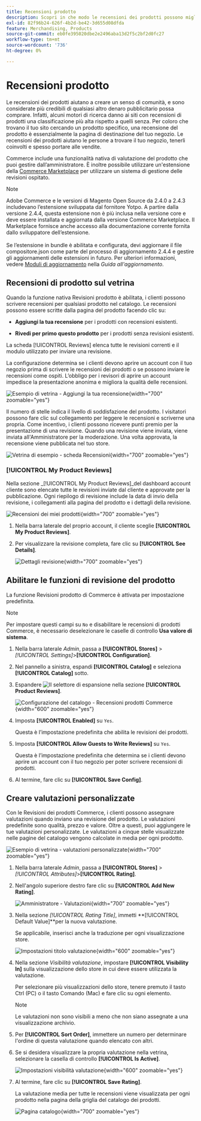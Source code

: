 ```yaml
---
title: Recensioni prodotto
description: Scopri in che modo le recensioni dei prodotti possono migliorare il tuo negozio e portare più credibilità ai tuoi prodotti.
exl-id: 82f96b24-626f-4b2d-be42-3d655d08dfda
feature: Merchandising, Products
source-git-commit: eb0fe395020dbe2e2496aba13d2f5c2bf2d0fc27
workflow-type: tm+mt
source-wordcount: '736'
ht-degree: 0%

---
```


# Recensioni prodotto

Le recensioni dei prodotti aiutano a creare un senso di comunità, e sono considerate più credibili di qualsiasi altro denaro pubblicitario possa comprare. Infatti, alcuni motori di ricerca danno ai siti con recensioni di prodotti una classificazione più alta rispetto a quelli senza. Per coloro che trovano il tuo sito cercando un prodotto specifico, una recensione del prodotto è essenzialmente la pagina di destinazione del tuo negozio. Le recensioni dei prodotti aiutano le persone a trovare il tuo negozio, tenerli coinvolti e spesso portare alle vendite.

Commerce include una funzionalità nativa di valutazione del prodotto che puoi gestire dall’amministratore. È inoltre possibile utilizzare un&#39;estensione della [Commerce Marketplace](../getting-started/commerce-marketplace.md) per utilizzare un sistema di gestione delle revisioni ospitato.

>[!NOTE]
>
>Adobe Commerce e le versioni di Magento Open Source da 2.4.0 a 2.4.3 includevano l’estensione sviluppata dal fornitore Yotpo. A partire dalla versione 2.4.4, questa estensione non è più inclusa nella versione core e deve essere installata e aggiornata dalla versione Commerce Marketplace. Il Marketplace fornisce anche accesso alla documentazione corrente fornita dallo sviluppatore dell’estensione.
><br><br>
>Se l’estensione in bundle è abilitata e configurata, devi aggiornare il file compositore.json come parte del processo di aggiornamento 2.4.4 e gestire gli aggiornamenti delle estensioni in futuro. Per ulteriori informazioni, vedere [Moduli di aggiornamento](https://experienceleague.adobe.com/docs/commerce-operations/upgrade-guide/modules/upgrade.html) nella _Guida all&#39;aggiornamento_.

## Recensioni di prodotto sul vetrina

Quando la funzione nativa Revisioni prodotto è abilitata, i clienti possono scrivere recensioni per qualsiasi prodotto nel catalogo. Le recensioni possono essere scritte dalla pagina del prodotto facendo clic su:

- **Aggiungi la tua recensione** per i prodotti con recensioni esistenti.

- **Rivedi per primo questo prodotto** per i prodotti senza revisioni esistenti.

La scheda [!UICONTROL Reviews] elenca tutte le revisioni correnti e il modulo utilizzato per inviare una revisione.

La configurazione determina se i clienti devono aprire un account con il tuo negozio prima di scrivere le recensioni dei prodotti o se possono inviare le recensioni come ospiti. L’obbligo per i revisori di aprire un account impedisce la presentazione anonima e migliora la qualità delle recensioni.

![Esempio di vetrina - Aggiungi la tua recensione](./assets/storefront-review-this-product.png){width="700" zoomable="yes"}

Il numero di stelle indica il livello di soddisfazione del prodotto. I visitatori possono fare clic sul collegamento per leggere le recensioni e scriverne una propria. Come incentivo, i clienti possono ricevere punti premio per la presentazione di una revisione. Quando una revisione viene inviata, viene inviata all&#39;Amministratore per la moderazione. Una volta approvata, la recensione viene pubblicata nel tuo store.

![Vetrina di esempio - scheda Recensioni](./assets/storefront-reviews-tab.png){width="700" zoomable="yes"}

### [!UICONTROL My Product Reviews]

Nella sezione _[!UICONTROL My Product Reviews]_del dashboard account cliente sono elencate tutte le revisioni inviate dal cliente e approvate per la pubblicazione. Ogni riepilogo di revisione include la data di invio della revisione, i collegamenti alla pagina del prodotto e i dettagli della revisione.

![Recensioni dei miei prodotti](./assets/account-dashboard-my-product-reviews.png){width="700" zoomable="yes"}

1. Nella barra laterale del proprio account, il cliente sceglie **[!UICONTROL My Product Reviews]**.

1. Per visualizzare la revisione completa, fare clic su **[!UICONTROL See Details]**.

   ![Dettagli revisione](./assets/account-dashboard-my-product-reviews-details.png){width="700" zoomable="yes"}

## Abilitare le funzioni di revisione del prodotto

La funzione Revisioni prodotto di Commerce è attivata per impostazione predefinita.

>[!NOTE]
>
>Per impostare questi campi su `No` e disabilitare le recensioni di prodotti Commerce, è necessario deselezionare le caselle di controllo **Usa valore di sistema**.

1. Nella barra laterale _Admin_, passa a **[!UICONTROL Stores]** > _[!UICONTROL Settings]_>**[!UICONTROL Configuration]**.

1. Nel pannello a sinistra, espandi **[!UICONTROL Catalog]** e seleziona **[!UICONTROL Catalog]** sotto.

1. Espandere ![Il selettore di espansione](../assets/icon-display-expand.png) nella sezione **[!UICONTROL Product Reviews]**.

   ![Configurazione del catalogo - Recensioni prodotti Commerce](../configuration-reference/catalog/assets/catalog-product-reviews.png){width="600" zoomable="yes"}

1. Imposta **[!UICONTROL Enabled]** su `Yes`.

   Questa è l’impostazione predefinita che abilita le revisioni dei prodotti.

1. Imposta **[!UICONTROL Allow Guests to Write Reviews]** su `Yes`.

   Questa è l’impostazione predefinita che determina se i clienti devono aprire un account con il tuo negozio per poter scrivere recensioni di prodotti.

1. Al termine, fare clic su **[!UICONTROL Save Config]**.

## Creare valutazioni personalizzate

Con le Revisioni dei prodotti Commerce, i clienti possono assegnare valutazioni quando inviano una revisione del prodotto. Le valutazioni predefinite sono qualità, prezzo e valore. Oltre a questi, puoi aggiungere le tue valutazioni personalizzate. Le valutazioni a cinque stelle visualizzate nelle pagine del catalogo vengono calcolate in media per ogni prodotto.

![Esempio di vetrina - valutazioni personalizzate](./assets/attribute-custom-ratings-review.png){width="700" zoomable="yes"}

1. Nella barra laterale _Admin_, passa a **[!UICONTROL Stores]** > _[!UICONTROL Attributes]_>**[!UICONTROL Rating]**.

1. Nell&#39;angolo superiore destro fare clic su **[!UICONTROL Add New Rating]**.

   ![Amministratore - Valutazioni](./assets/product-reviews-rating.png){width="700" zoomable="yes"}

1. Nella sezione _[!UICONTROL Rating Title]_, immetti **[!UICONTROL Default Value]**per la nuova valutazione.

   Se applicabile, inserisci anche la traduzione per ogni visualizzazione store.

   ![Impostazioni titolo valutazione](./assets/product-rating-title.png){width="600" zoomable="yes"}

1. Nella sezione _Visibilità valutazione_, impostare **[!UICONTROL Visibility In]** sulla visualizzazione dello store in cui deve essere utilizzata la valutazione.

   Per selezionare più visualizzazioni dello store, tenere premuto il tasto Ctrl (PC) o il tasto Comando (Mac) e fare clic su ogni elemento.

   >[!NOTE]
   >
   >Le valutazioni non sono visibili a meno che non siano assegnate a una visualizzazione archivio.

1. Per **[!UICONTROL Sort Order]**, immettere un numero per determinare l&#39;ordine di questa valutazione quando elencato con altri.

1. Se si desidera visualizzare la propria valutazione nella vetrina, selezionare la casella di controllo **[!UICONTROL Is Active]**.

   ![Impostazioni visibilità valutazione](./assets/product-rating-visibility.png){width="600" zoomable="yes"}

1. Al termine, fare clic su **[!UICONTROL Save Rating]**.

   La valutazione media per tutte le recensioni viene visualizzata per ogni prodotto nella pagina della griglia del catalogo dei prodotti.

   ![Pagina catalogo](./assets/catalog-rating-page.png){width="700" zoomable="yes"}
